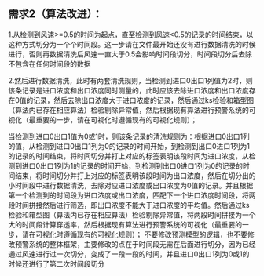 ## 需求2（算法改进）：

1.从检测到风速>=0.5的时间为起点，直至检测到风速<0.5的记录的时间结束，以这种方式切分为一个个时间段。这一步请在文件最开始还没有进行数据清洗的时候进行，否则再数据清洗后风速一直大于0.5会影响时间段切分，时间段切分后去除不包含在任何时间段的数据

2.然后进行数据清洗，此时有两套清洗规则，当检测到进口0出口1列值为2时，则该条记录是进口浓度和出口浓度同时测量的，此时应该去除进口浓度和出口浓度存在0值的记录，然后去除出口浓度大于进口浓度的记录，然后通过ks检验和箱型图（算法内已存在相应算法）检验剔除异常值，然后根据现有算法进行预警系统的可视化（最重要的一步，请在可视化时遵循现有的可视化规则）；

当检测到进口0出口1值为0或1时，则该条记录的清洗规则为：根据进口0出口1列的值，从检测到进口0出口1列为0的记录的时间开始，到检测到出口0进口1列为1的记录的时间结束，将时间切分并打上对应的标签表明该段时间为进口浓度，从检测到进口0出口1列为1的记录的时间开始，到检测到出口0进口1列为0的记录的时间结束，将时间切分并打上对应的标签表明该段时间为出口浓度，然后在切分出的小时间段中进行数据清洗，去除对应进口浓度或出口浓度为0值的记录。并且根据第一个检测到的时间段为进口浓度或出口浓度，匹配下一个进口浓度时间段，将两段时间拼接然后进行筛选，即出口浓度不能大于进口浓度的平均值。然后通过ks检验和箱型图（算法内已存在相应算法）检验剔除异常值，将两段时间拼接为一个大的时间段计算穿透率，然后根据现有算法进行预警系统的可视化（最重要的一步，请在可视化时遵循现有的可视化规则）；
不要修改预测模型的逻辑，也不要修改预警系统的整体框架，主要修改的点在于时间段无需在后面进行切分，因为已经通过风速进行过一次切分，变成了一段一段的时间，并且进口0出口1列为0或1的时候还进行了第二次时间段切分